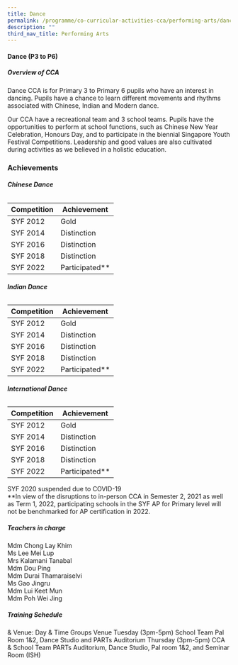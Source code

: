 ```yaml
---
title: Dance
permalink: /programme/co-curricular-activities-cca/performing-arts/dance/
description: ""
third_nav_title: Performing Arts
---
```

#### **Dance (P3 to P6)**

##### **Overview of CCA**

Dance CCA is for Primary 3 to Primary 6 pupils who have an interest in dancing. Pupils have a chance to learn different movements and rhythms associated with Chinese, Indian and Modern dance. 

Our CCA have a recreational team and 3 school teams. Pupils have the opportunities to perform at school functions, such as Chinese New Year Celebration, Honours Day, and to participate in the biennial Singapore Youth Festival Competitions.  Leadership and good values are also cultivated during activities as we believed in a holistic education.

### Achievements

###### **Chinese Dance**
|Competition|	Achievement|
|-----------|------------|
|SYF 2012|Gold|
|SYF 2014|Distinction |
|SYF 2016|Distinction |
|SYF 2018|Distinction |
|SYF 2022| Participated**|

###### **Indian Dance**
|Competition|	Achievement|
|-----------|------------|
|SYF 2012|Gold|
|SYF 2014|Distinction |
|SYF 2016|Distinction |
|SYF 2018|Distinction |
|SYF 2022| Participated**|

###### **International Dance**
|Competition|	Achievement|
|-----------|------------|
|SYF 2012|Gold|
|SYF 2014|Distinction |
|SYF 2016|Distinction |
|SYF 2018|Distinction |
|SYF 2022| Participated**|


SYF 2020 suspended due to COVID-19 <br>
**In view of the disruptions to in-person CCA in Semester 2, 2021 as well as Term 1, 2022, participating schools in the SYF AP for Primary level will not be benchmarked for AP certification in 2022.	



##### **Teachers in charge**
Mdm Chong Lay Khim<br>
Ms Lee Mei Lup<br>
Mrs Kalamani Tanabal<br>
Mdm Dou Ping<br>
Mdm Durai Thamaraiselvi<br>
Ms Gao Jingru<br>
Mdm Lui Keet Mun<br>
Mdm Poh Wei Jing


##### **Training Schedule**


& Venue: 
Day & Time	Groups	Venue
Tuesday
 (3pm-5pm)	School Team	Pal Room 1&2, Dance Studio and PARTs Auditorium
Thursday
 (3pm-5pm)	CCA &
School Team	PARTs Auditorium, Dance Studio, Pal room 1&2, and Seminar Room (ISH)